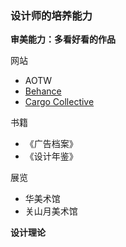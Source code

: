 ### 设计师的培养能力

**审美能力：多看好看的作品**

网站
* AOTW
* [Behance](https://www.behance.net/)
* [Cargo Collective](https://2.cargocollective.com/)

书籍
* 《广告档案》
* 《设计年鉴》

展览
* 华美术馆
* 关山月美术馆

**设计理论**
